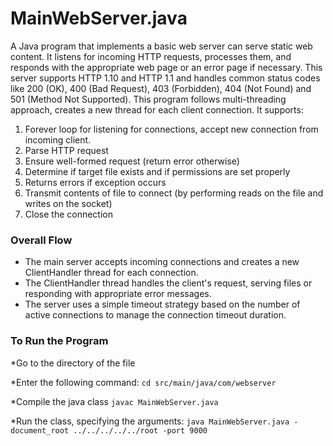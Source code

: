 # MainWebServer.java

A Java program that implements a basic web server can serve static web content. It listens for incoming HTTP requests, processes them, and responds with the appropriate web page or an error page if necessary. 
This server supports HTTP 1.10 and HTTP 1.1 and handles common status codes like 200 (OK), 400 (Bad Request), 403 (Forbidden), 404 (Not Found) and 501 (Method Not Supported). 
This program follows multi-threading approach, creates a new thread for each client connection. It supports:
1.	Forever loop for listening for connections, accept new connection from incoming client.
2.	Parse HTTP request
3.	Ensure well-formed request (return error otherwise)
4.	Determine if target file exists and if permissions are set properly 
5.	Returns errors if exception occurs
6.	Transmit contents of file to connect (by performing reads on the file and writes
on the socket)
7.	Close the connection

### Overall Flow

- The main server accepts incoming connections and creates a new ClientHandler thread for each connection.
- The ClientHandler thread handles the client's request, serving files or responding with appropriate error messages.
- The server uses a simple timeout strategy based on the number of active connections to manage the connection timeout duration.

### To Run the Program

*Go to the directory of the file

*Enter the following command:
	`cd src/main/java/com/webserver`

*Compile the java class
	`javac MainWebServer.java`

*Run the class, specifying the arguments:
	`java MainWebServer.java -document_root ../../../../../root -port 9000` 
